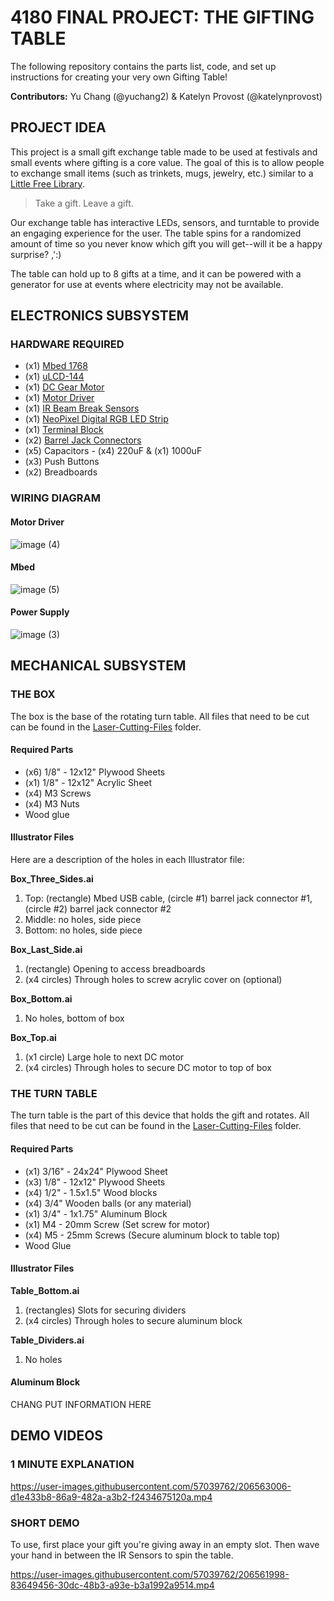 # 4180 FINAL PROJECT: THE GIFTING TABLE
The following repository contains the parts list, code, and set up instructions for creating your very own Gifting Table!

**Contributors:** Yu Chang (@yuchang2) & Katelyn Provost (@katelynprovost)

## PROJECT IDEA
This project is a small gift exchange table made to be used at festivals and small events where gifting is a core value. The goal of this is to allow people to exchange small items (such as trinkets, mugs, jewelry, etc.) similar to a [Little Free Library](https://littlefreelibrary.org/). 

> Take a gift. Leave a gift. 

Our exchange table has interactive LEDs, sensors, and turntable to provide an engaging experience for the user. The table spins for a randomized amount of time so you never know which gift you will get--will it be a happy surprise? ,':) 

The table can hold up to 8 gifts at a time, and it can be powered with a generator for use at events where electricity may not be available. 

## ELECTRONICS SUBSYSTEM
### HARDWARE REQUIRED
- (x1) [Mbed 1768](https://os.mbed.com/platforms/mbed-LPC1768/)
- (x1) [uLCD-144](https://os.mbed.com/users/4180_1/notebook/ulcd-144-g2-128-by-128-color-lcd/)
- (x1) [DC Gear Motor](https://www.phidgets.com/?tier=3&catid=19&pcid=16&prodid=279)
- (x1) [Motor Driver](https://www.sparkfun.com/products/14451)
- (x1) [IR Beam Break Sensors](https://www.adafruit.com/product/2167)
- (x1) [NeoPixel Digital RGB LED Strip](https://www.adafruit.com/product/1376?length=1)
- (x1) [Terminal Block](https://www.pololu.com/product/2440)
- (x2) [Barrel Jack Connectors](https://www.mouser.com/ProductDetail/OSEPP-Electronics/LS-00015?qs=wNBL%252BABd93NMhbCmcntoKg%3D%3D&mgh=1)
- (x5) Capacitors - (x4) 220uF & (x1) 1000uF
- (x3) Push Buttons
- (x2) Breadboards 

### WIRING DIAGRAM
#### Motor Driver
![image (4)](https://user-images.githubusercontent.com/57039762/206571892-28a6c287-2fe1-4890-81dc-837b262cc285.png)

#### Mbed
![image (5)](https://user-images.githubusercontent.com/57039762/206571933-dc31d99f-980a-413e-8704-4251c6981424.png)

#### Power Supply
![image (3)](https://user-images.githubusercontent.com/57039762/206571819-1b1d2bf7-4224-4daa-bf74-560b9a5bc337.png)


## MECHANICAL SUBSYSTEM
### THE BOX
The box is the base of the rotating turn table. All files that need to be cut can be found in the [Laser-Cutting-Files](https://github.com/katelynprovost/4180-Final-Project-Gifting-Table/tree/main/Laser-Cutting-Files) folder. 

#### Required Parts
- (x6) 1/8" - 12x12" Plywood Sheets
- (x1) 1/8" - 12x12" Acrylic Sheet
- (x4) M3 Screws
- (x4) M3 Nuts
- Wood glue

#### Illustrator Files
Here are a description of the holes in each Illustrator file:

**Box_Three_Sides.ai**
1. Top: (rectangle) Mbed USB cable, (circle #1) barrel jack connector #1, (circle #2) barrel jack connector #2
2. Middle: no holes, side piece
3. Bottom: no holes, side piece

**Box_Last_Side.ai**
1. (rectangle) Opening to access breadboards
2. (x4 circles) Through holes to screw acrylic cover on (optional)

**Box_Bottom.ai**
1. No holes, bottom of box

**Box_Top.ai**
1. (x1 circle) Large hole to next DC motor
2. (x4 circles) Through holes to secure DC motor to top of box

### THE TURN TABLE
The turn table is the part of this device that holds the gift and rotates. All files that need to be cut can be found in the [Laser-Cutting-Files](https://github.com/katelynprovost/4180-Final-Project-Gifting-Table/tree/main/Laser-Cutting-Files) folder. 

#### Required Parts
- (x1) 3/16" - 24x24" Plywood Sheet
- (x3) 1/8" - 12x12" Plywood Sheets
- (x4) 1/2" - 1.5x1.5" Wood blocks 
- (x4) 3/4" Wooden balls (or any material)
- (x1) 3/4" - 1x1.75" Aluminum Block
- (x1) M4 - 20mm Screw (Set screw for motor)
- (x4) M5 - 25mm Screws (Secure aluminum block to table top)
- Wood Glue

#### Illustrator Files
**Table_Bottom.ai**
1. (rectangles) Slots for securing dividers
2. (x4 circles) Through holes to secure aluminum block

**Table_Dividers.ai**
1. No holes

#### Aluminum Block
CHANG PUT INFORMATION HERE

## DEMO VIDEOS
### 1 MINUTE EXPLANATION

https://user-images.githubusercontent.com/57039762/206563006-d1e433b8-86a9-482a-a3b2-f2434675120a.mp4

### SHORT DEMO 
To use, first place your gift you're giving away in an empty slot. Then wave your hand in between the IR Sensors to spin the table.

https://user-images.githubusercontent.com/57039762/206561998-83649456-30dc-48b3-a93e-b3a1992a9514.mp4

